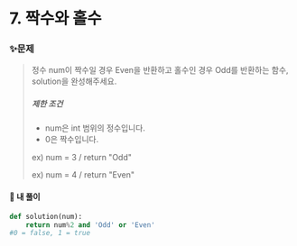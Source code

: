 # 7. 짝수와 홀수

### ✨문제

> 정수 num이 짝수일 경우 Even을 반환하고 홀수인 경우 Odd를 반환하는 함수, solution을 완성해주세요.
>
> ##### 제한 조건
>
> - num은 int 범위의 정수입니다.
> - 0은 짝수입니다.
>
> ex) num = 3 / return "Odd"
>
> ex) num = 4 / return "Even"



#### 🎈 내 풀이

```python
def solution(num):
    return num%2 and 'Odd' or 'Even'
#0 = false, 1 = true
```



#### 

